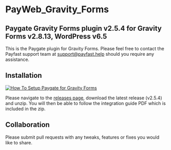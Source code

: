 # PayWeb_Gravity_Forms

## Paygate Gravity Forms plugin v2.5.4 for Gravity Forms v2.8.13, WordPress v6.5

This is the Paygate plugin for Gravity Forms. Please feel free to contact the Payfast support team at
support@payfast.help should you require any assistance.

## Installation

[![How To Setup Paygate for Gravity Forms](https://appinlet.com/wp-content/uploads/2021/01/How-To-Setup-PayGate-PayWeb-for-Gravity-Forms.jpg)](https://www.youtube.com/watch?v=r5nx1EfyOlo "How To Setup Paygate for Gravity Forms")

Please navigate to the [releases page](https://github.com/PayGate/PayWeb_Gravity_Forms/releases), download the latest
release (v2.5.4) and unzip. You will then be able to follow the integration guide PDF which is included in the zip.

## Collaboration

Please submit pull requests with any tweaks, features or fixes you would like to share.
